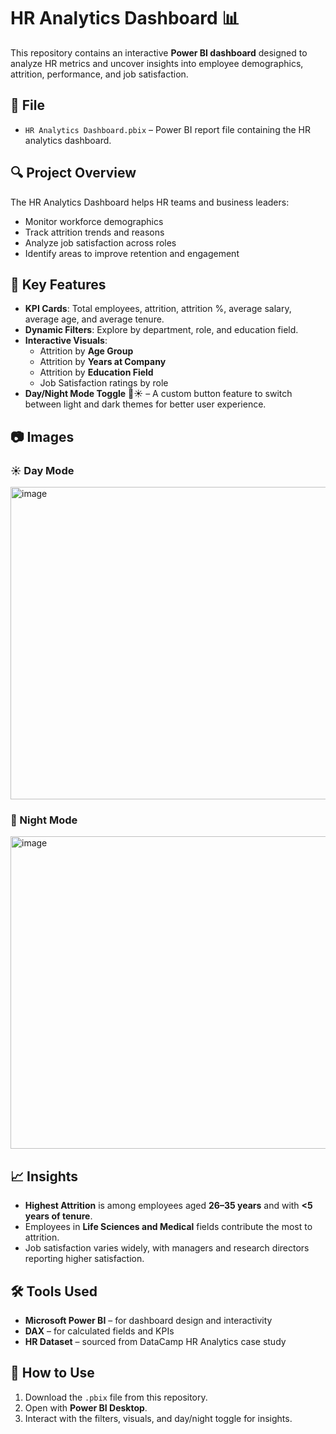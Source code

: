 # HR Analytics Dashboard 📊

This repository contains an interactive **Power BI dashboard** designed to analyze HR metrics and uncover insights into employee demographics, attrition, performance, and job satisfaction.

## 📁 File
- `HR Analytics Dashboard.pbix` – Power BI report file containing the HR analytics dashboard.

## 🔍 Project Overview
The HR Analytics Dashboard helps HR teams and business leaders:
- Monitor workforce demographics
- Track attrition trends and reasons
- Analyze job satisfaction across roles
- Identify areas to improve retention and engagement

## 📌 Key Features
- **KPI Cards**: Total employees, attrition, attrition %, average salary, average age, and average tenure.
- **Dynamic Filters**: Explore by department, role, and education field.
- **Interactive Visuals**:
  - Attrition by **Age Group**  
  - Attrition by **Years at Company**  
  - Attrition by **Education Field**  
  - Job Satisfaction ratings by role
- **Day/Night Mode Toggle** 🌙☀️ – A custom button feature to switch between light and dark themes for better user experience.

## 📷 Images
### ☀️ Day Mode
<img width="900" height="500" alt="image" src="https://github.com/user-attachments/assets/237d1867-7a50-44e3-aee7-216548dd1310" />

### 🌙 Night Mode
<img width="900" height="500" alt="image" src="https://github.com/user-attachments/assets/6905dc86-e854-4d9e-a159-10f065b6347b" />


## 📈 Insights
- **Highest Attrition** is among employees aged **26–35 years** and with **<5 years of tenure**.  
- Employees in **Life Sciences and Medical** fields contribute the most to attrition.  
- Job satisfaction varies widely, with managers and research directors reporting higher satisfaction.  

## 🛠️ Tools Used
- **Microsoft Power BI** – for dashboard design and interactivity  
- **DAX** – for calculated fields and KPIs  
- **HR Dataset** – sourced from DataCamp HR Analytics case study  

## 🚀 How to Use
1. Download the `.pbix` file from this repository.
2. Open with **Power BI Desktop**.
3. Interact with the filters, visuals, and day/night toggle for insights.



